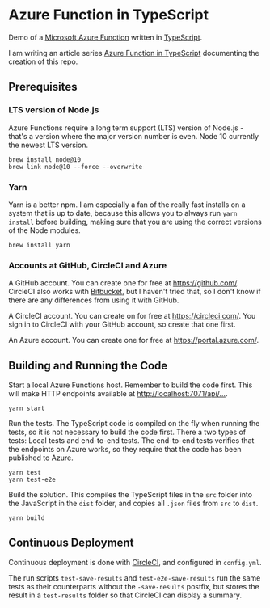 # Azure Function in TypeScript

Demo of a [Microsoft Azure Function](https://docs.microsoft.com/en-us/azure/azure-functions/functions-overview) written in [TypeScript](https://www.typescriptlang.org/).

I am writing an article series [Azure Function in TypeScript](https://janaagaard.com/blog/2019-06-12-azure-functions-in-typescript) documenting the creation of this repo.

## Prerequisites

### LTS version of Node.js

Azure Functions require a long term support (LTS) version of Node.js - that's a version where the major version number is even. Node 10 currently the newest LTS version.

    brew install node@10
    brew link node@10 --force --overwrite

### Yarn

Yarn is a better npm. I am especially a fan of the really fast installs on a system that is up to date, because this allows you to always run `yarn install` before building, making sure that you are using the correct versions of the Node modules.

    brew install yarn

### Accounts at GitHub, CircleCI and Azure

A GitHub account. You can create one for free at <https://github.com/>. CircleCI also works with [Bitbucket](https://bitbucket.com), but I haven't tried that, so I don't know if there are any differences from using it with GitHub.

A CircleCI account. You can create on for free at <https://circleci.com/>. You sign in to CircleCI with your GitHub account, so create that one first.

An Azure account. You can create one for free at <https://portal.azure.com/>.

## Building and Running the Code

Start a local Azure Functions host. Remember to build the code first. This will make HTTP endpoints available at <http://localhost:7071/api/...>.

    yarn start

Run the tests. The TypeScript code is compiled on the fly when running the tests, so it is not necessary to build the code first. There a two types of tests: Local tests and end-to-end tests. The end-to-end tests verifies that the endpoints on Azure works, so they require that the code has been published to Azure.

    yarn test
    yarn test-e2e

Build the solution. This compiles the TypeScript files in the `src` folder into the JavaScript in the `dist` folder, and copies all `.json` files from `src` to `dist`.

    yarn build

## Continuous Deployment

Continuous deployment is done with [CircleCI](https://circleci.com/), and configured in `config.yml`.

The run scripts `test-save-results` and `test-e2e-save-results` run the same tests as their counterparts without the `-save-results` postfix, but stores the result in a `test-results` folder so that CircleCI can display a summary.

